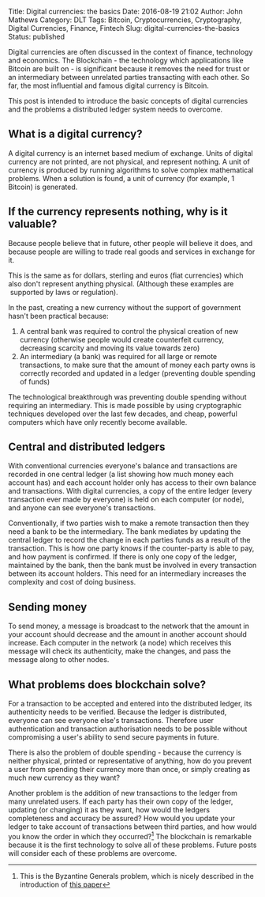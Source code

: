 Title: Digital currencies: the basics
Date: 2016-08-19 21:02
Author: John Mathews
Category: DLT
Tags: Bitcoin, Cryptocurrencies, Cryptography, Digital Currencies, Finance, Fintech
Slug: digital-currencies-the-basics
Status: published

Digital currencies are often discussed in the context of finance,
technology and economics. The Blockchain - the technology which
applications like Bitcoin are built on - is significant because it
removes the need for trust or an intermediary between unrelated parties
transacting with each other. So far, the most influential and famous
digital currency is Bitcoin.

This post is intended to introduce the basic concepts of digital
currencies and the problems a distributed ledger system needs to
overcome.

## What is a digital currency?
A digital currency is an internet based medium of exchange. Units of
digital currency are not printed, are not physical, and represent
nothing. A unit of currency is produced by running algorithms to solve
complex mathematical problems. When a solution is found, a unit of
currency (for example, 1 Bitcoin) is generated.

## If the currency represents nothing, why is it valuable?
Because people believe that in future, other people will believe
it does, and because people are willing to trade real goods and services
in exchange for it.

This is the same as for dollars, sterling and euros (fiat currencies)
which also don't represent anything physical. (Although these examples
are  supported by laws or regulation).

In the past, creating a new currency without the support of government
hasn't been practical because:

1.  A central bank was required to control the physical creation of new
    currency (otherwise people would create counterfeit currency,
    decreasing scarcity and moving its value towards zero)
2.  An intermediary (a bank) was required for all large or remote
    transactions, to make sure that the amount of money each party
    owns is correctly recorded and updated in a ledger (preventing
    double spending of funds)

The technological breakthrough was preventing double spending without
requiring an intermediary. This is made possible by using cryptographic
techniques developed over the last few decades, and cheap, powerful
computers which have only recently become available.

## Central and distributed ledgers
With conventional currencies everyone's balance and transactions are
recorded in one central ledger (a list showing how much money each
account has) and each account holder only has access to their own
balance and transactions. With digital currencies, a copy of the entire
ledger (every transaction ever made by everyone) is held on each
computer (or node), and anyone can see everyone's transactions.

Conventionally, if two parties wish to make a remote transaction then
they need a bank to be the intermediary. The bank mediates by
updating the central ledger to record the change in each parties funds
as a result of the transaction. This is how one party knows if the
counter-party is able to pay, and how payment is confirmed. If there is
only one copy of the ledger, maintained by the bank, then the bank must
be involved in every transaction between its account holders. This
need for an intermediary increases the complexity and cost of doing
business.

## Sending money
To send money, a message is broadcast to the network that the amount in
your account should decrease and the amount in another account should
increase. Each computer in the network (a node) which receives this
message will check its authenticity, make the changes, and pass the
message along to other nodes.

## What problems does blockchain solve?
For a transaction to be accepted and entered into the distributed
ledger, its authenticity needs to be verified. Because the ledger is
distributed, everyone can see everyone else's transactions. Therefore
user authentication and transaction authorisation needs to be possible
without compromising a user's ability to send secure payments in future.

There is also the problem of double spending - because the currency is
neither physical, printed or representative of anything, how do you
prevent a user from spending their currency more than once, or simply
creating as much new currency as they want?

Another problem is the addition of new transactions to the ledger from
many unrelated users. If each party has their own copy of the ledger,
updating (or changing) it as they want, how would the ledgers
completeness and accuracy be assured? How would you update your ledger
to take account of transactions between third parties, and how would you
know the order in which they occurred?[^1] The blockchain is remarkable because it is the first technology to solve
all of these problems. Future posts will consider each of these problems
are overcome.

[^1]: This is the Byzantine Generals problem, which is nicely described in the introduction of 
[this paper](http://research.microsoft.com/en-us/um/people/lamport/pubs/byz.pdf)


